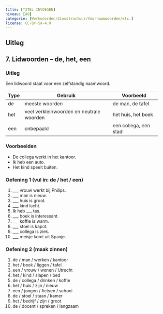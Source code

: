 ```yaml
---
title: [TITEL INVOEGEN]
niveau: [A0]
categorie: [Werkwoorden/Zinsstructuur/Voornaamwoorden/etc.]
license: CC-BY-SA-4.0
---
```


## Uitleg
## 7. Lidwoorden – de, het, een

### Uitleg
Een lidwoord staat voor een zelfstandig naamwoord.

| Type | Gebruik | Voorbeeld |
|------|----------|-----------|
| de | meeste woorden | de man, de tafel |
| het | veel verkleinwoorden en neutrale woorden | het huis, het boek |
| een | onbepaald | een collega, een stad |

### Voorbeelden
- De collega werkt in het kantoor.  
- Ik heb een auto.  
- Het kind speelt buiten.

### Oefening 1 (vul in: de / het / een)
1. ___ vrouw werkt bij Philips.  
2. ___ man is nieuw.  
3. ___ huis is groot.  
4. ___ kind lacht.  
5. Ik heb ___ tas.  
6. ___ boek is interessant.  
7. ___ koffie is warm.  
8. ___ stoel is kapot.  
9. ___ collega is ziek.  
10. ___ meisje komt uit Spanje.

### Oefening 2 (maak zinnen)
1. de / man / werken / kantoor  
2. het / boek / liggen / tafel  
3. een / vrouw / wonen / Utrecht  
4. het / kind / slapen / bed  
5. de / collega / drinken / koffie  
6. het / huis / zijn / nieuw  
7. een / jongen / fietsen / school  
8. de / stoel / staan / kamer  
9. het / bedrijf / zijn / groot  
10. de / docent / spreken / langzaam
